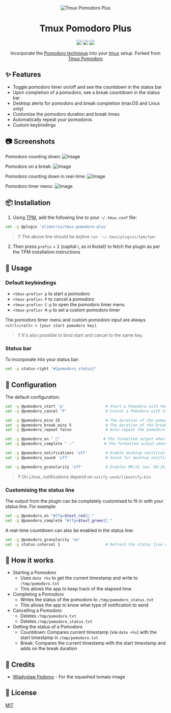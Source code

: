 <p align="center">
<img src="https://user-images.githubusercontent.com/9512444/179077304-a6c31ccb-ad8f-41d9-97f8-f09a1c4935ad.png" alt="Tmux Pomodoro Plus" />
</p>

<h1 align="center">Tmux Pomodoro Plus</h1>

<p align="center">
<a href="https://github.com/olimorris/tmux-pomodoro-plus/stargazers"><img src="https://img.shields.io/github/stars/olimorris/tmux-pomodoro-plus?color=c678dd&logoColor=e06c75&style=for-the-badge"></a>
<a href="https://github.com/olimorris/tmux-pomodoro-plus/issues"><img src="https://img.shields.io/github/issues/olimorris/tmux-pomodoro-plus?color=%23d19a66&style=for-the-badge"></a>
<a href="https://github.com/olimorris/tmux-pomodoro-plus/blob/main/LICENSE.md"><img src="https://img.shields.io/github/license/olimorris/tmux-pomodoro-plus?style=for-the-badge"></a>
</p>

<p align="center">
Incorporate the <a href="https://en.wikipedia.org/wiki/Pomodoro_Technique">Pomodoro technique</a> into your <a href="https://github.com/tmux/tmux">tmux</a> setup. Forked from <a href="https://github.com/alexanderjeurissen/tmux-pomodoro">Tmux Pomodoro</a>
</p>

## :sparkles: Features
- Toggle pomodoro timer on/off and see the countdown in the status bar
- Upon completion of a pomodoro, see a break countdown in the status bar
- Desktop alerts for pomodoro and break completion (macOS and Linux only)
- Customise the pomodoro duration and break times
- Automatically repeat your pomodoros
- Custom keybindings

## :camera: Screenshots

Pomodoro counting down:
![Image](https://user-images.githubusercontent.com/9512444/218257051-1cdc4487-7e0a-4d1f-9e70-932028f47d6f.png)

Pomodoro on a break:
![Image](https://user-images.githubusercontent.com/9512444/218257106-c3f83c7e-a467-4965-adfd-8c0b9b06ad9b.png)

Pomodoro counting down in real-time:
![Image](https://user-images.githubusercontent.com/9512444/218257132-6aac32d9-6ecb-4192-926c-1c41cb4adc62.gif)

Pomodoro timer menu:
![Image](https://user-images.githubusercontent.com/9512444/179624439-c5203dd1-01a9-4bf8-93dc-3da162939a4a.gif)

## :package: Installation

1. Using [TPM](https://github.com/tmux-plugins/tpm), add the following line to your `~/.tmux.conf` file:

```bash
set -g @plugin 'olimorris/tmux-pomodoro-plus'
```

> :bangbang: The above line should be *before* `run '~/.tmux/plugins/tpm/tpm'`

2. Then press `prefix` + <kbd>I</kbd> (capital i, as in **I**nstall) to fetch the plugin as per the TPM installation instructions

## :rocket: Usage

### Default keybindings
- `<tmux-prefix> p` to start a pomodoro
- `<tmux-prefix> P` to cancel a pomodoro
- `<tmux-prefix> C-p` to open the pomodoro timer menu
- `<tmux-prefix> M-p` to set a custom pomodoro timer

The pomodoro timer menu and custom pomodoro input are always `<ctrl>/<alt> + [your start pomodoro key]`.

> :bangbang: It's also possible to bind start and cancel to the same key.

### Status bar

To incorporate into your status bar:

```bash
set -g status-right "#{pomodoro_status}"
```

## :wrench: Configuration
The default configuration:

```bash
set -g @pomodoro_start 'p'                  # Start a Pomodoro with tmux-prefix + p
set -g @pomodoro_cancel 'P'                 # Cancel a Pomodoro with tmux-prefix key + P

set -g @pomodoro_mins 25                    # The duration of the pomodoro
set -g @pomodoro_break_mins 5               # The duration of the break after the pomodoro
set -g @pomodoro_repeat false               # Auto-repeat the pomodoro? False by default

set -g @pomodoro_on " 🍅"                   # The formatted output when the pomodoro is running
set -g @pomodoro_complete " ✅"             # The formatted output when the break is running

set -g @pomodoro_notifications 'off'        # Enable desktop notifications from your terminal
set -g @pomodoro_sound 'off'                # Sound for desktop notifications (Run `ls /System/Library/Sounds` for a list of sounds to use on Mac)

set -g @pomodoro_granularity 'off'          # Enables MM:SS (ex: 00:10) format instead of the default (ex: 1m)
```

> :bangbang: On Linux, notifications depend on `notify-send/libnotify-bin`

### Customising the status line

The output from the plugin can be completely customised to fit in with your status line. For example:

```bash
set -g @pomodoro_on "#[fg=$text_red]🍅 "
set -g @pomodoro_complete "#[fg=$text_green]🍅 "
```

A real-time countdown can also be enabled in the status line:

```bash
set -g @pomodoro_granularity 'on'
set -g status-interval 1                    # Refresh the status line every second
```

## :microscope: How it works
- Starting a Pomodoro
    - Uses `date +%s` to get the current timestamp and write to `/tmp/pomodoro.txt`
    - This allows the app to keep track of the elapsed time
- Completing a Pomodoro
    - Writes the status of the pomodoro to `/tmp/pomodoro_status.txt`
    - This allows the app to know what type of notification to send
- Cancelling a Pomodoro
    - Deletes `/tmp/pomodoro.txt`
    - Deletes `/tmp/pomodoro_status.txt`
- Getting the status of a Pomodoro
    - Countdown: Compares current timestamp (via `date +%s`) with the start timestamp in `/tmp/pomodoro.txt`
    - Break: Compares the current timestamp with the start timestamp and adds on the break duration

## :clap: Credits

- [Wladyslaw Fedorov](https://dribbble.com/Wladza) - For the squashed tomato image

## :page_with_curl: License
[MIT](https://github.com/olimorris/tmux-pomodoro-plus/blob/master/LICENSE.md)
